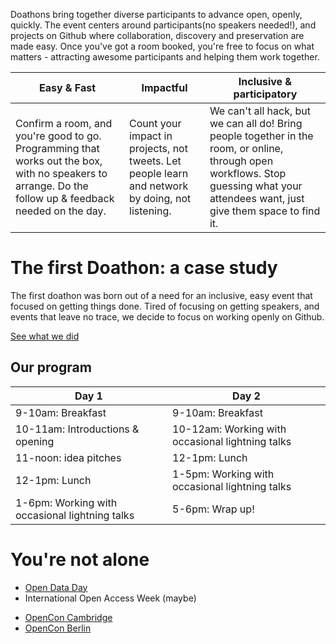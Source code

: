 <!-- Note: This page is intended to describe doathons & sell the idea. Selling to potential hosts here, rather than to attendees. CTA is to get people to look at the guide & host. -->

Doathons bring together diverse participants to advance open, openly, quickly. The event centers around participants(no speakers needed!), and projects on Github where collaboration, discovery and preservation are made easy. Once you've got a room booked, you're free to focus on what matters - attracting awesome participants and helping them work together.

| Easy & Fast | Impactful | Inclusive & participatory |
| --- | --- | --- |
| Confirm a room, and you're good to go. Programming that works out the box, with no speakers to arrange. Do the follow up & feedback needed on the day. | Count your impact in projects, not tweets. Let people learn and network by doing, not listening. | We can't all hack, but we can all do! Bring people together in the room, or online, through open workflows. Stop guessing what your attendees want, just give them space to find it. |

# The first Doathon: a case study

The first doathon was born out of a need for an inclusive, easy event that focused on getting things done. Tired of focusing on getting speakers, and events that leave no trace, we decide to focus on working openly on Github.

[See what we did](https://github.com/sparcopen/Open-Research-doathon/issues)

## Our program

| Day 1                                          | Day 2                                            |
|------------------------------------------------|--------------------------------------------------|
| 9-10am: Breakfast                              | 9-10am: Breakfast                                |
| 10-11am: Introductions & opening               | 10-12am: Working with occasional lightning talks |
| 11-noon: idea pitches                          | 12-1pm: Lunch                                    |
| 12-1pm: Lunch                                  | 1-5pm: Working with occasional lightning talks   |
| 1-6pm: Working with occasional lightning talks | 5-6pm: Wrap up!                                  |

# You're not alone

* [Open Data Day](https://github.com/sparcopen/Open-Research-doathon)
* International Open Access Week (maybe)
<!-- * Ones Daniel knows -->
* [OpenCon Cambridge](https://github.com/OpenConCam/OpenConCam/issues/15)
* [OpenCon Berlin](http://www.opencon2017.org/opencon_2017_to_be_held_in_berlin_germany_on_november_11_13)
<!-- * [Add your event](link to a guide explaining how) -->
